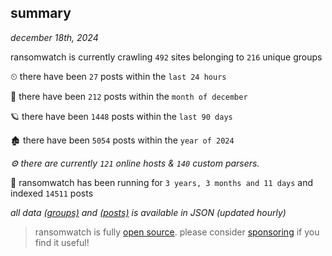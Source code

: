 
## summary
_december 18th, 2024_

ransomwatch is currently crawling `492` sites belonging to `216` unique groups

⏲ there have been `27` posts within the `last 24 hours`

🦈 there have been `212` posts within the `month of december`

🪐 there have been `1448` posts within the `last 90 days`

🏚 there have been `5054` posts within the `year of 2024`

_⚙️ there are currently `121` online hosts & `140` custom parsers._

🦕 ransomwatch has been running for `3 years, 3 months and 11 days` and indexed `14511` posts

_all data  [(groups)](http://ransomwhat.telemetry.ltd/groups) and [(posts)](http://ransomwhat.telemetry.ltd/posts) is available in JSON (updated hourly)_

> ransomwatch is fully [open source](https://github.com/joshhighet/ransomwatch#ransomwatch--). please consider [sponsoring](https://github.com/sponsors/joshhighet) if you find it useful!
